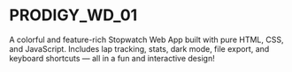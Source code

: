 # PRODIGY_WD_01
A colorful and feature-rich Stopwatch Web App built with pure HTML, CSS, and JavaScript. Includes lap tracking, stats, dark mode, file export, and keyboard shortcuts — all in a fun and interactive design!
